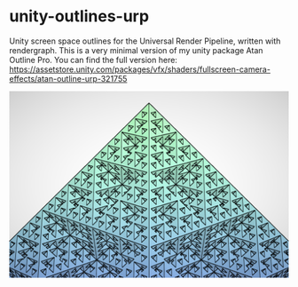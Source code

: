 # unity-outlines-urp
Unity screen space outlines for the Universal Render Pipeline, written with rendergraph. This is a very minimal version of my unity package Atan Outline Pro. You can find the full version here: https://assetstore.unity.com/packages/vfx/shaders/fullscreen-camera-effects/atan-outline-urp-321755

![Diagram](image.png)
